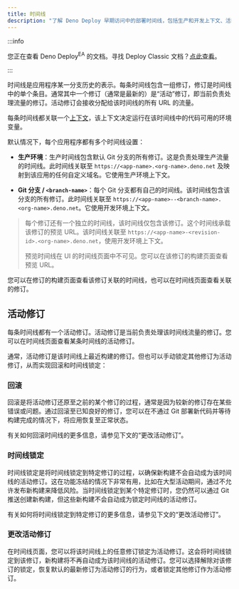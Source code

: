 ```yaml
---
title: 时间线
description: "了解 Deno Deploy 早期访问中的部署时间线，包括生产和开发上下文、活动修订、回滚和时间线锁定。"
---
```


:::info

您正在查看 Deno Deploy<sup>EA</sup> 的文档。寻找 Deploy Classic 文档？[点此查看](/deploy/)。

:::

时间线是应用程序某一分支历史的表示。每条时间线包含一组修订，修订是时间线中的单个条目。通常其中一个修订（通常是最新的）是“活动”修订，即当前负责处理流量的修订。活动修订会接收分配给该时间线的所有 URL 的流量。

每条时间线都关联一个[上下文](./env-vars-and-contexts.md)，该上下文决定运行在该时间线中的代码可用的环境变量。

默认情况下，每个应用程序都有多个时间线设置：

- **生产环境**：生产时间线包含默认 Git 分支的所有修订。这是负责处理生产流量的时间线。此时间线关联至 `https://<app-name>.<org-name>.deno.net` 及映射到该应用的任何自定义域名。它使用生产环境上下文。

- **Git 分支 / `<branch-name>`**：每个 Git 分支都有自己的时间线。该时间线包含该分支的所有修订。此时间线关联至 `https://<app-name>--<branch-name>.<org-name>.deno.net`。它使用开发环境上下文。

> 每个修订还有一个独立的时间线，该时间线仅包含该修订。这个时间线承载该修订的预览 URL。该时间线关联至 `https://<app-name>-<revision-id>.<org-name>.deno.net`，使用开发环境上下文。
>
> 预览时间线在 UI 的时间线页面中不可见。您可以在该修订的构建页面查看预览 URL。

您可以在修订的构建页面查看该修订关联的时间线，也可以在时间线页面查看关联的修订。

## 活动修订

每条时间线都有一个活动修订。活动修订是当前负责处理该时间线流量的修订。您可以在时间线页面查看某条时间线的活动修订。

通常，活动修订是该时间线上最近构建的修订。但也可以手动锁定其他修订为活动修订，从而实现回滚和时间线锁定：

### 回滚

回滚是将活动修订还原至之前的某个修订的过程，通常是因为较新的修订存在某些错误或问题。通过回滚至已知良好的修订，您可以在不通过 Git 部署新代码并等待构建完成的情况下，将应用恢复至正常状态。

有关如何回滚时间线的更多信息，请参见下文的“更改活动修订”。

### 时间线锁定

时间线锁定是将时间线锁定到特定修订的过程，以确保新构建不会自动成为该时间线的活动修订。这在功能冻结的情况下非常有用，比如在大型活动期间，通过不允许发布新构建来降低风险。当时间线锁定到某个特定修订时，您仍然可以通过 Git 推送创建新构建，但这些新构建不会自动成为锁定时间线的活动修订。

有关如何将时间线锁定到特定修订的更多信息，请参见下文的“更改活动修订”。

### 更改活动修订

在时间线页面，您可以将该时间线上的任意修订锁定为活动修订。这会将时间线锁定到该修订，新构建将不再自动成为该时间线的活动修订。您可以选择解除对该修订的锁定，恢复默认的最新修订为活动修订的行为，或者锁定其他修订作为活动修订。